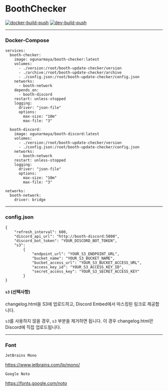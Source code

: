 # BoothChecker

[![docker-build-push](https://github.com/5ignal/BoothChecker/actions/workflows/latest-build-push.yml/badge.svg)](https://github.com/5ignal/BoothChecker/actions/workflows/latest-build-push.yml)
[![dev-build-push](https://github.com/5ignal/BoothChecker/actions/workflows/dev-build-push.yml/badge.svg)](https://github.com/5ignal/BoothChecker/actions/workflows/dev-build-push.yml)

***
### Docker-Compose
```
services:
  booth-checker:
    image: ogunarmaya/booth-checker:latest
    volumes:
      - ./version:/root/booth-update-checker/version
      - ./archive:/root/booth-update-checker/archive
      - ./config.json:/root/booth-update-checker/config.json
    networks:
      - booth-network
    depends_on:
      - booth-discord
    restart: unless-stopped
    logging:
      driver: "json-file"
      options:
        max-size: "10m"
        max-file: "3"
      
  booth-discord:
    image: ogunarmaya/booth-discord:latest
    volumes:
      - ./version:/root/booth-update-checker/version
      - ./config.json:/root/booth-update-checker/config.json
    networks:
      - booth-network
    restart: unless-stopped
    logging:
      driver: "json-file"
      options:
        max-size: "10m"
        max-file: "3"

networks:
  booth-network:
    driver: bridge
```

---

### config.json

```
{
    "refresh_interval": 600,
    "discord_api_url": "http://booth-discord:5000",
    "discord_bot_token": "YOUR_DISCORD_BOT_TOKEN",
    "s3":
        {
            "endpoint_url": "YOUR_S3_ENDPOINT_URL",
            "bucket_name": "YOUR_S3_BUCKET_NAME",
            "bucket_access_url": "YOUR_S3_BUCKET_ACCESS_URL",
            "access_key_id": "YOUR_S3_ACCESS_KEY_ID",
            "secret_access_key": "YOUR_S3_SECRET_ACCESS_KEY"
        }
}
```

#### `s3` (선택사항)

changelog.html을 S3에 업로드하고, Discord Embed에서 마스킹된 링크로 제공합니다.

`s3`를 사용하지 않을 경우, `s3` 부분을 제거하면 됩니다. 이 경우 changelog.html은 Discord에 직접 업로드됩니다.

---

### Font
`JetBrains Mono`

https://www.jetbrains.com/lp/mono/

`Google Noto`

https://fonts.google.com/noto
